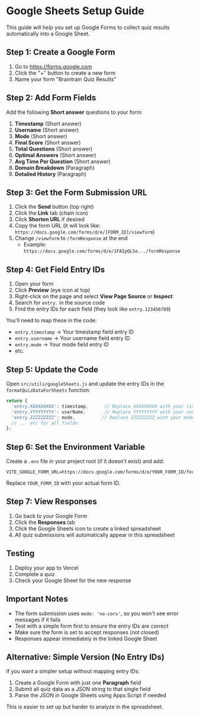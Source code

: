 # Google Sheets Setup Guide

This guide will help you set up Google Forms to collect quiz results automatically into a Google Sheet.

## Step 1: Create a Google Form

1. Go to https://forms.google.com
2. Click the "+" button to create a new form
3. Name your form "Braintrain Quiz Results"

## Step 2: Add Form Fields

Add the following **Short answer** questions to your form:

1. **Timestamp** (Short answer)
2. **Username** (Short answer)
3. **Mode** (Short answer)
4. **Final Score** (Short answer)
5. **Total Questions** (Short answer)
6. **Optimal Answers** (Short answer)
7. **Avg Time Per Question** (Short answer)
8. **Domain Breakdown** (Paragraph)
9. **Detailed History** (Paragraph)

## Step 3: Get the Form Submission URL

1. Click the **Send** button (top right)
2. Click the **Link** tab (chain icon)
3. Click **Shorten URL** if desired
4. Copy the form URL (it will look like: `https://docs.google.com/forms/d/e/[FORM_ID]/viewform`)
5. Change `/viewform` to `/formResponse` at the end
   - Example: `https://docs.google.com/forms/d/e/1FAIpQLSe.../formResponse`

## Step 4: Get Field Entry IDs

1. Open your form
2. Click **Preview** (eye icon at top)
3. Right-click on the page and select **View Page Source** or **Inspect**
4. Search for `entry.` in the source code
5. Find the entry IDs for each field (they look like `entry.123456789`)

You'll need to map these in the code:
- `entry.timestamp` → Your timestamp field entry ID
- `entry.username` → Your username field entry ID
- `entry.mode` → Your mode field entry ID
- etc.

## Step 5: Update the Code

Open `src/utils/googleSheets.js` and update the entry IDs in the `formatQuizDataForSheets` function:

```javascript
return {
  'entry.XXXXXXXXX': timestamp,      // Replace XXXXXXXXX with your timestamp entry ID
  'entry.YYYYYYYYY': userName,       // Replace YYYYYYYYY with your username entry ID
  'entry.ZZZZZZZZZ': mode,          // Replace ZZZZZZZZZ with your mode entry ID
  // ... etc for all fields
};
```

## Step 6: Set the Environment Variable

Create a `.env` file in your project root (if it doesn't exist) and add:

```
VITE_GOOGLE_FORM_URL=https://docs.google.com/forms/d/e/YOUR_FORM_ID/formResponse
```

Replace `YOUR_FORM_ID` with your actual form ID.

## Step 7: View Responses

1. Go back to your Google Form
2. Click the **Responses** tab
3. Click the Google Sheets icon to create a linked spreadsheet
4. All quiz submissions will automatically appear in this spreadsheet

## Testing

1. Deploy your app to Vercel
2. Complete a quiz
3. Check your Google Sheet for the new response

## Important Notes

- The form submission uses `mode: 'no-cors'`, so you won't see error messages if it fails
- Test with a simple form first to ensure the entry IDs are correct
- Make sure the form is set to accept responses (not closed)
- Responses appear immediately in the linked Google Sheet

## Alternative: Simple Version (No Entry IDs)

If you want a simpler setup without mapping entry IDs:

1. Create a Google Form with just one **Paragraph** field
2. Submit all quiz data as a JSON string to that single field
3. Parse the JSON in Google Sheets using Apps Script if needed

This is easier to set up but harder to analyze in the spreadsheet.
